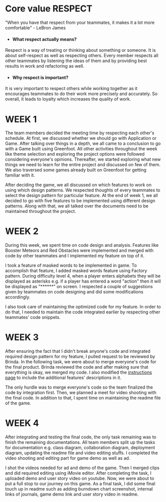 # Core value RESPECT
"When you have that respect from your teammates, it makes it a lot more comfortable" - LeBron James

- #### What respect actually means?
Respect is a way of treating or thinking about something or someone. It is about self-respect as well as respecting others. Every member respects all other teammates by listening the ideas of them and by providing best results in work and refactoring as well. 

- #### Why respect is important?
It is very important to respect others while working together as it encourages teammates to do their work more precisely and accurately. So overall, it leads to loyalty which increases the quality of work.

# WEEK 1

The team members decided the meeting time by respecting each other's schedule. At first, we discussed whether we should go with Application or Game. After talking over things in a depth, we all came to a conclusion to go with a Game built using Greenfoot. All other activities throughout the week like theme selection and exploring the project options were followed considering everyone's opinions. Thereafter, we started exploring what new things we need to learn for the entire project and discussed on few of them. We also traversed some games already built on Greenfoot for getting familiar with it.

After deciding the game, we all discussed on which features to work on using which design patterns. We respected thoughts of every teammates to select the design pattern for particular feature. At the end of week 1, we all decided to go with five features to be implemented using different design patterns. Along with that, we all talked over the documents need to be maintained throughout the project.

# WEEK 2

During this week, we spent time on code design and analysis. Features like Booster Meteors and Red Obstacles were implemented and merged with code by other teammates and I implemented my feature on top of it.

I took a feature of masked words to be implemented in game. To accomplish that feature, I added masked words feature using Factory pattern. During difficulty level 4, when a player enters alphabets they will be displayed as asterisks e.g. if a player has entered a word "action" then it will be displayed as "******" on screen. I respected a couple of suggestions given by teammates on code designing and did some modifications accordingly.

I also took care of maintaining the optimized code for my feature. In order to do that, I needed to maintain the code integrated earlier by respecting other teammates' code snippets. 

# WEEK 3

After ensuring the fact that I didn't break anyone's code and integrated required design pattern for my feature, I pulled request to be reviewed by Brinda. In the following task, we were about to merge everyone's code for the final product. Brinda reviewed the code and after making sure that everything is okay, we merged my code. I also modified the [instructions page](https://github.com/nguyensjsu/fa21-202-team-enigma/blob/brinda/latest-backup-11282021/Screenshots/Team%20Enigma%20-%20%20Instructions.png) to include the additional features' descriptions in it.

The only hurdle was to merge everyone's code so the team finalized the code by integration first. Then, we planned a meet for video shooting with the final code. In addition to that, I spent time on maintaining the readme file of the game. 

# WEEK 4

After integrating and testing the final code, the only task remaining was to finish the remaining documentations. All team members split up the tasks for documentation e.g. class diagram, collaboration diagram, deployment diagram, updating the readme file and video editing stuffs. I completed the video shooting and editing part for game demo as well as ad.

I shot the videos needed for ad and demo of the game. Then I merged clips and did required editing using iMovie editor. After completing the task, I uploaded demo and user story video on youtube. Now, we were about to put a full stop to our journey on this game. As a final task, I did some final touch up in readme such as adding burndown chart screenshot, internal links of journals, game demo link and user story video in readme.
